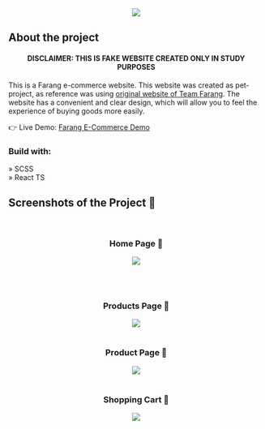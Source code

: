 <div align='center'><img src='https://github.com/AltPerson/Farang-E-Commerce/assets/39427362/d43b6176-5961-49d6-88cd-dda752bf3c9a'/></div>

<h2>About the project</h2>

<h4 align="center">DISCLAIMER: THIS IS FAKE WEBSITE CREATED ONLY IN STUDY PURPOSES</h4>
<p>This is a Farang e-commerce website. This website was created as pet-project, as reference was using <a href='https://teamfarang.com'>original website of Team Farang</a>.
The website has a convenient and clear design, which will allow you to feel the experience of buying goods more easily. 
</p>


👉 Live Demo: <a href='https://farang-e-commerce.netlify.app/'>Farang E-Commerce Demo</a>

<h3>Build with:</h3>


» SCSS <br>
» React TS

<h2>Screenshots of the Project 📸</h2>
<br>
<h3 align='center'>Home Page 🏡</h3>

<div align='center'>
<img src='https://github.com/AltPerson/Farang-E-Commerce/assets/39427362/cfd84d30-3671-495c-b4d6-c073e8734c4c'/>
</div>

<br><br>
<h3 align='center'>Products Page 📄</h3>

<div align='center'>
<img src='https://github.com/AltPerson/Farang-E-Commerce/assets/39427362/e0b93727-2ffa-4bdc-9a7a-7e5888218598'/>

<br>
<br>
<h3 align='center'>Product Page 📄</h3>

<div align='center'>
<img src='https://github.com/AltPerson/Farang-E-Commerce/assets/39427362/f5038f4f-cf19-4f81-8a7a-c71b11e5373b'/>

<br>
<br>
<h3 align='center'>Shopping Cart 🛒</h3>

<div align='center'>
<img src='https://github.com/AltPerson/Farang-E-Commerce/assets/39427362/3d66b469-ce8f-4bab-ad9c-5b1af5491dda'/>
</div>

